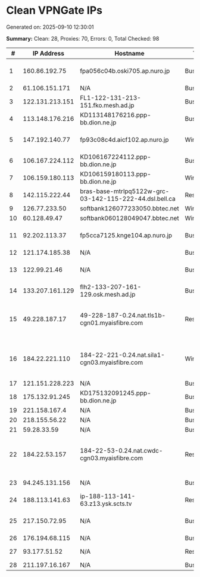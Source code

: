 # Clean VPNGate IPs
Generated on: 2025-09-10 12:30:01

**Summary:** Clean: 28, Proxies: 70, Errors: 0, Total Checked: 98

| # | IP Address | Hostname | Type | Country | Provider |
|---|------------|----------|------|---------|----------|
| 1 | 160.86.192.75 | fpa056c04b.oski705.ap.nuro.jp | Business | JP | Sony Network Communications Inc. |
| 2 | 61.106.151.171 | N/A | Business | KR | Korea Telecom |
| 3 | 122.131.213.151 | FL1-122-131-213-151.fko.mesh.ad.jp | Business | JP | BIGLOBE Inc. |
| 4 | 113.148.176.216 | KD113148176216.ppp-bb.dion.ne.jp | Business | JP | KDDI CORPORATION |
| 5 | 147.192.140.77 | fp93c08c4d.aicf102.ap.nuro.jp | Wireless | JP | Sony Network Communications Inc. |
| 6 | 106.167.224.112 | KD106167224112.ppp-bb.dion.ne.jp | Business | JP | KDDI CORPORATION |
| 7 | 106.159.180.113 | KD106159180113.ppp-bb.dion.ne.jp | Wireless | JP | KDDI CORPORATION |
| 8 | 142.115.222.44 | bras-base-mtrlpq5122w-grc-03-142-115-222-44.dsl.bell.ca | Residential | CA | Bell Canada |
| 9 | 126.77.233.50 | softbank126077233050.bbtec.net | Wireless | JP | SoftBank Corp. |
| 10 | 60.128.49.47 | softbank060128049047.bbtec.net | Wireless | JP | SoftBank Corp. |
| 11 | 92.202.113.37 | fp5cca7125.knge104.ap.nuro.jp | Business | JP | Sony Network Communications Inc. |
| 12 | 121.174.185.38 | N/A | Business | KR | Korea Telecom |
| 13 | 122.99.21.46 | N/A | Business | TW | Hoshin Multimedia Center Inc. |
| 14 | 133.207.161.129 | flh2-133-207-161-129.osk.mesh.ad.jp | Business | JP | BIGLOBE Inc. |
| 15 | 49.228.187.17 | 49-228-187-0.24.nat.tls1b-cgn01.myaisfibre.com | Residential | TH | ADVANCED WIRELESS NETWORK COMPANY LIMITED |
| 16 | 184.22.221.110 | 184-22-221-0.24.nat.sila1-cgn03.myaisfibre.com | Wireless | TH | ADVANCED WIRELESS NETWORK COMPANY LIMITED |
| 17 | 121.151.228.223 | N/A | Business | KR | Korea Telecom |
| 18 | 175.132.91.245 | KD175132091245.ppp-bb.dion.ne.jp | Business | JP | KDDI CORPORATION |
| 19 | 221.158.167.4 | N/A | Business | KR | Korea Telecom |
| 20 | 218.155.56.22 | N/A | Business | KR | Korea Telecom |
| 21 | 59.28.33.59 | N/A | Business | KR | Korea Telecom |
| 22 | 184.22.53.157 | 184-22-53-0.24.nat.cwdc-cgn03.myaisfibre.com | Residential | TH | ADVANCED WIRELESS NETWORK COMPANY LIMITED |
| 23 | 94.245.131.156 | N/A | Business | RU | PJSC Rostelecom |
| 24 | 188.113.141.63 | ip-188-113-141-63.z13.ysk.scts.tv | Residential | RU | Sakhalin Cable Telesystems Ltd |
| 25 | 217.150.72.95 | N/A | Business | RU | Natalia Sergeevna Filicheva |
| 26 | 176.194.68.115 | N/A | Business | RU | PJSC MegaFon |
| 27 | 93.177.51.52 | N/A | Residential | RU | PJSC Rostelecom |
| 28 | 211.197.16.167 | N/A | Business | KR | Korea Telecom |
